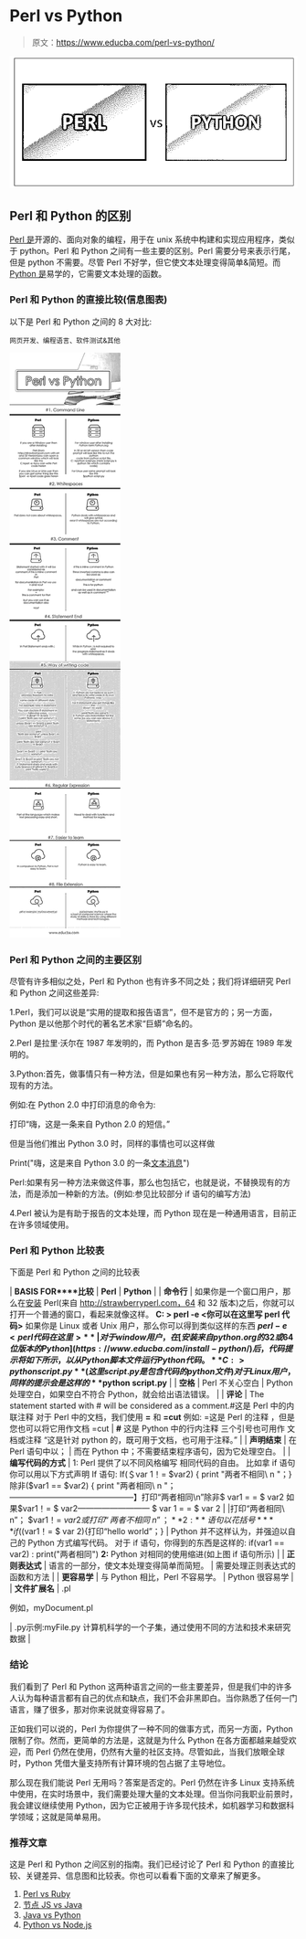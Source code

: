 # Perl vs Python

> 原文：<https://www.educba.com/perl-vs-python/>

![perl vs python](img/89db9a27b869cd6b5e027f5ec9b4cd97.png)



## Perl 和 Python 的区别

[Perl 是](https://www.educba.com/what-is-perl/)开源的、面向对象的编程，用于在 unix 系统中构建和实现应用程序，类似于 python。Perl 和 Python 之间有一些主要的区别。Perl 需要分号来表示行尾，但是 python 不需要。尽管 Perl 不好学，但它使文本处理变得简单&简短。而 [Python 是](https://www.educba.com/what-is-python/)易学的，它需要文本处理的函数。

### Perl 和 Python 的直接比较(信息图表)

以下是 Perl 和 Python 之间的 8 大对比:

<small>网页开发、编程语言、软件测试&其他</small>

![Perl vs Python Infographics](img/07eb56d0c42c2c223f7af4deca2225dc.png)



### Perl 和 Python 之间的主要区别

尽管有许多相似之处，Perl 和 Python 也有许多不同之处；我们将详细研究 Perl 和 Python 之间这些差异:

1.Perl，我们可以说是“实用的提取和报告语言”，但不是官方的；另一方面，Python 是以他那个时代的著名艺术家“巨蟒”命名的。

2.Perl 是拉里·沃尔在 1987 年发明的，而 Python 是吉多·范·罗苏姆在 1989 年发明的。

3.Python:首先，做事情只有一种方法，但是如果也有另一种方法，那么它将取代现有的方法。

例如:在 Python 2.0 中打印消息的命令为:

打印“嗨，这是一条来自 Python 2.0 的短信。”

但是当他们推出 Python 3.0 时，同样的事情也可以这样做

Print("嗨，这是来自 Python 3.0 的一条[文本消息](https://www.educba.com/python-3-commands/)")

Perl:如果有另一种方法来做这件事，那么也包括它，也就是说，不替换现有的方法，而是添加一种新的方法。(例如:参见比较部分 if 语句的编写方法)

4.Perl 被认为是有助于报告的文本处理，而 Python 现在是一种通用语言，目前正在许多领域使用。

### Perl 和 Python 比较表

下面是 Perl 和 Python 之间的比较表

| **BASIS FOR****比较** | **Perl** | **Python** |
| **命令行** | 如果你是一个窗口用户，那么在[安装](https://www.educba.com/install-perl/)
Perl(来自 http://strawberryperl.com，64 和 32 版本)之后，你就可以打开一个普通的窗口，看起来就像这样。
**C: > perl -e <你可以在这里写 perl 代码>**
如果你是 Linux 或者 Unix 用户，那么你可以得到类似这样的东西
**$perl -e < perl 代码在这里>** | 对于 window 用户，在[安装来自 python.org
的 32 或 64 位版本的 Python](https://www.educba.com/install-python/) 后，代码提示将如下所示，以从 Python 脚本文件运行 Python 代码。
**C:>python script.py**(这里 script . py 是包含代码的 python 文件)
对于 Linux 用户，同样的提示会是这样的
**$python script.py** |
| **空格** | Perl 不关心空白 | Python 处理空白，如果空白不符合 Python，就会给出语法错误。 |
| **评论** | The statement started with # will be considered as a comment.#这是 Perl 中的内联注释
对于 Perl 中的文档，我们使用
**=** 和 **=cut**
例如:
=这是 Perl 的注释
，但是您也可以将它用作文档
=cut | **#** 这是 Python 中的行内注释
三个引号也可用作
文档或注释
“这是针对 python
的，既可用于文档，也可用于注释。” |
| **声明结束** | 在 Perl 语句中以； | 而在 Python 中；不需要结束程序语句，因为它处理空白。 |
| **编写代码的方式** | 1: Perl 提供了以不同风格编写
相同代码的自由。
比如拿 if 语句
你可以用以下方式声明 If 语句:
If(＄var 1！= $var2) { print "两者不相同\ n "；}
除非($var1 == $var2) { print "两者相同\ n "；———————————————–】打印“两者相同\n”除非$ var1 = = $ var2
如果$var1！= $ var2—————————
$ var 1 = = $ var 2 &#124; &#124;打印“两者相同\ n”；
$var1！= $var2 或打印“两者不相同\ n”；
**2:** 语句以花括号 **{ }** if (($var1！= $ var 2){打印“hello world”；} | Python 并不这样认为，并强迫以自己的 Python 方式编写代码。
对于 if 语句，你得到的东西是这样的:
if(var1 == var2) :
print("两者相同")
**2:** Python 对相同的使用缩进(如上图 if 语句所示) |
| **正则表达式** | 语言的一部分，使文本处理变得简单而简短。 | 需要处理正则表达式的函数和方法 |
| **更容易学** | 与 Python 相比，Perl 不容易学。 | Python 很容易学 |
| **文件扩展名** | .pl

例如，myDocument.pl

 | .py示例:myFile.py 计算机科学的一个子集，通过使用不同的方法和技术来研究数据 |

### 结论

我们看到了 Perl 和 Python 这两种语言之间的一些主要差异，但是我们中的许多人认为每种语言都有自己的优点和缺点，我们不会非黑即白。当你熟悉了任何一门语言，赚了很多，那对你来说就变得容易了。

正如我们可以说的，Perl 为你提供了一种不同的做事方式，而另一方面，Python 限制了你。然而，更简单的方法是，这就是为什么 Python 在各方面都越来越受欢迎，而 Perl 仍然在使用，仍然有大量的社区支持。尽管如此，当我们放眼全球时，Python 凭借大量支持所有计算环境的包占据了主导地位。

那么现在我们能说 Perl 无用吗？答案是否定的。Perl 仍然在许多 Linux 支持系统中使用，在实时场景中，我们需要处理大量的文本处理。但当你问我职业前景时，我会建议继续使用 Python，因为它正被用于许多现代技术，如机器学习和数据科学领域；这就是简单易用。

### 推荐文章

这是 Perl 和 Python 之间区别的指南。我们已经讨论了 Perl 和 Python 的直接比较、关键差异、信息图和比较表。你也可以看看下面的文章来了解更多。

1.  [Perl vs Ruby](https://www.educba.com/perl-vs-ruby/)
2.  [节点 JS vs Java](https://www.educba.com/java-vs-node-js/)
3.  [Java vs Python](https://www.educba.com/java-vs-python/)
4.  [Python vs Node.js](https://www.educba.com/python-vs-node-js/)





